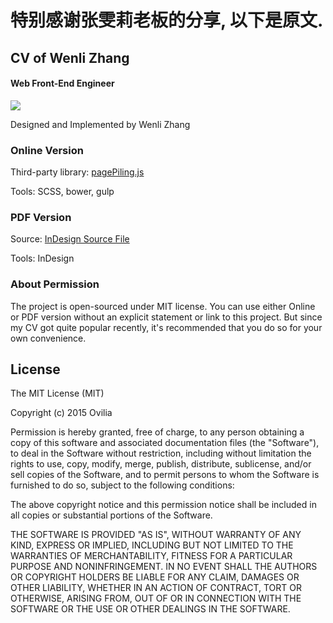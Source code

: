 # 特别感谢张雯莉老板的分享, 以下是原文.



## CV of Wenli Zhang

#### Web Front-End Engineer

![](https://raw.githubusercontent.com/Ovilia/cv/gh-pages/img/cv.png)

Designed and Implemented by Wenli Zhang

### Online Version

Third-party library: [pagePiling.js](https://github.com/alvarotrigo/pagePiling.js)

Tools: SCSS, bower, gulp

### PDF Version

Source: [InDesign Source File](https://raw.githubusercontent.com/Ovilia/cv/gh-pages/res/cv.indd)

Tools: InDesign

### About Permission

The project is open-sourced under MIT license. You can use either Online or PDF version without an explicit statement or link to this project. But since my CV got quite popular recently, it's recommended that you do so for your own convenience.



## License

The MIT License (MIT)

Copyright (c) 2015 Ovilia

Permission is hereby granted, free of charge, to any person obtaining a copy
of this software and associated documentation files (the "Software"), to deal
in the Software without restriction, including without limitation the rights
to use, copy, modify, merge, publish, distribute, sublicense, and/or sell
copies of the Software, and to permit persons to whom the Software is
furnished to do so, subject to the following conditions:

The above copyright notice and this permission notice shall be included in
all copies or substantial portions of the Software.

THE SOFTWARE IS PROVIDED "AS IS", WITHOUT WARRANTY OF ANY KIND, EXPRESS OR
IMPLIED, INCLUDING BUT NOT LIMITED TO THE WARRANTIES OF MERCHANTABILITY,
FITNESS FOR A PARTICULAR PURPOSE AND NONINFRINGEMENT. IN NO EVENT SHALL THE
AUTHORS OR COPYRIGHT HOLDERS BE LIABLE FOR ANY CLAIM, DAMAGES OR OTHER
LIABILITY, WHETHER IN AN ACTION OF CONTRACT, TORT OR OTHERWISE, ARISING FROM,
OUT OF OR IN CONNECTION WITH THE SOFTWARE OR THE USE OR OTHER DEALINGS IN
THE SOFTWARE.
